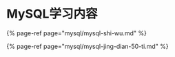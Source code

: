 # MySQL学习内容

{% page-ref page="mysql/mysql-shi-wu.md" %}

{% page-ref page="mysql/mysql-jing-dian-50-ti.md" %}

